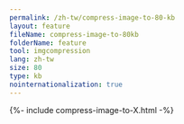```yaml
---
permalink: /zh-tw/compress-image-to-80-kb
layout: feature
fileName: compress-image-to-80kb
folderName: feature
tool: imgcompression
lang: zh-tw
size: 80
type: kb
nointernationalization: true
---
```

{%- include compress-image-to-X.html -%}       
